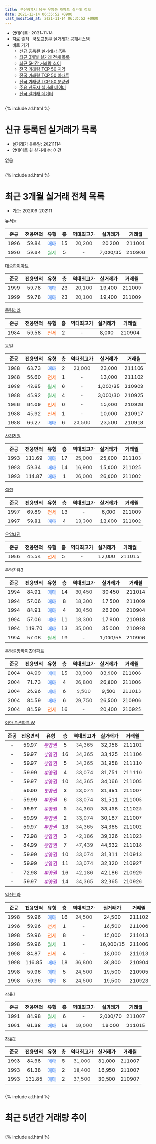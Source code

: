 ```yaml
---
title: 부산광역시 남구 우암동 아파트 실거래 정보
date: 2021-11-14 06:35:52 +0900
last_modified_at: 2021-11-14 06:35:52 +0900
---
```


* 업데이트 : 2021-11-14
* 자료 출처 : [국토교통부 실거래가 공개시스템](http://rt.molit.go.kr)
* 바로 가기
    * [신규 등록된 실거래가 목록](#신규-등록된-실거래가-목록)
    * [최근 3개월 실거래 전체 목록](#최근-3개월-실거래-전체-목록)
    * [최근 5년간 거래량 추이](#최근-5년간-거래량-추이)
    * [전국 거래량 TOP 50 지역](https://inasie.github.io/apt-trade-info/최근-3개월-전국에서-가장-거래가-많이-발생한-지역)
    * [전국 거래량 TOP 50 아파트](https://inasie.github.io/apt-trade-info/최근-3개월-전국에서-가장-거래가-많이-발생한-아파트)
    * [전국 거래량 TOP 50 분양권](https://inasie.github.io/apt-trade-info/최근-3개월-전국에서-가장-거래가-많이-발생한-분양권)
    * [주요 신도시 실거래 데이터](https://inasie.github.io/apt-trade-info/주요-신도시)
    * [전국 실거래 데이터](https://inasie.github.io/apt-trade-info/전국)
<br>
{% include ad.html %}
<br>

# 신규 등록된 실거래가 목록
* 실거래가 등록일: 20211114
* 업데이트 된 실거래 수: 0 건

없음

<br>
{% include ad.html %}
<br>

# 최근 3개월 실거래 전체 목록
* 기준: 202109-202111


[뉴서울](https://search.naver.com/search.naver?query=%EB%B6%80%EC%82%B0%EA%B4%91%EC%97%AD%EC%8B%9C+%EB%82%A8%EA%B5%AC+%EC%9A%B0%EC%95%94%EB%8F%99+%EB%89%B4%EC%84%9C%EC%9A%B8)

|준공|전용면적|유형|층|역대최고가|실거래가|거래월|
|:---:|:---:|:---:|:---:|:---:|:---:|:---:|
|1996|59.84|<span style="color:#4285f3">매매</span>|15|<span style="color:#444444">20,200</span>|20,200|211001|
|1996|59.84|<span style="color:#34a853">월세</span>|5|<span style="color:#444444">-</span>|7,000/35|210908|

[대승하이아트](https://search.naver.com/search.naver?query=%EB%B6%80%EC%82%B0%EA%B4%91%EC%97%AD%EC%8B%9C+%EB%82%A8%EA%B5%AC+%EC%9A%B0%EC%95%94%EB%8F%99+%EB%8C%80%EC%8A%B9%ED%95%98%EC%9D%B4%EC%95%84%ED%8A%B8)

|준공|전용면적|유형|층|역대최고가|실거래가|거래월|
|:---:|:---:|:---:|:---:|:---:|:---:|:---:|
|1999|59.78|<span style="color:#4285f3">매매</span>|23|<span style="color:#444444">20,100</span>|19,400|211009|
|1999|59.78|<span style="color:#4285f3">매매</span>|23|<span style="color:#444444">20,100</span>|19,400|211009|

[동림리라](https://search.naver.com/search.naver?query=%EB%B6%80%EC%82%B0%EA%B4%91%EC%97%AD%EC%8B%9C+%EB%82%A8%EA%B5%AC+%EC%9A%B0%EC%95%94%EB%8F%99+%EB%8F%99%EB%A6%BC%EB%A6%AC%EB%9D%BC)

|준공|전용면적|유형|층|역대최고가|실거래가|거래월|
|:---:|:---:|:---:|:---:|:---:|:---:|:---:|
|1984|59.58|<span style="color:#ff5a00">전세</span>|2|<span style="color:#444444">-</span>|8,000|210904|

[동일](https://search.naver.com/search.naver?query=%EB%B6%80%EC%82%B0%EA%B4%91%EC%97%AD%EC%8B%9C+%EB%82%A8%EA%B5%AC+%EC%9A%B0%EC%95%94%EB%8F%99+%EB%8F%99%EC%9D%BC)

|준공|전용면적|유형|층|역대최고가|실거래가|거래월|
|:---:|:---:|:---:|:---:|:---:|:---:|:---:|
|1988|68.73|<span style="color:#4285f3">매매</span>|2|<span style="color:#444444">23,000</span>|23,000|211106|
|1988|56.60|<span style="color:#ff5a00">전세</span>|1|<span style="color:#444444">-</span>|13,000|211102|
|1988|48.65|<span style="color:#34a853">월세</span>|6|<span style="color:#444444">-</span>|1,000/35|210903|
|1988|45.92|<span style="color:#34a853">월세</span>|4|<span style="color:#444444">-</span>|3,000/30|210925|
|1988|84.69|<span style="color:#ff5a00">전세</span>|6|<span style="color:#444444">-</span>|15,000|210928|
|1988|45.92|<span style="color:#ff5a00">전세</span>|1|<span style="color:#444444">-</span>|10,000|210917|
|1988|66.27|<span style="color:#4285f3">매매</span>|6|<span style="color:#444444">23,500</span>|23,500|210918|

[상경전원](https://search.naver.com/search.naver?query=%EB%B6%80%EC%82%B0%EA%B4%91%EC%97%AD%EC%8B%9C+%EB%82%A8%EA%B5%AC+%EC%9A%B0%EC%95%94%EB%8F%99+%EC%83%81%EA%B2%BD%EC%A0%84%EC%9B%90)

|준공|전용면적|유형|층|역대최고가|실거래가|거래월|
|:---:|:---:|:---:|:---:|:---:|:---:|:---:|
|1993|111.69|<span style="color:#4285f3">매매</span>|17|<span style="color:#444444">25,000</span>|25,000|211103|
|1993|59.34|<span style="color:#4285f3">매매</span>|14|<span style="color:#444444">16,900</span>|15,000|211025|
|1993|114.87|<span style="color:#4285f3">매매</span>|1|<span style="color:#444444">26,000</span>|26,000|211002|

[석천](https://search.naver.com/search.naver?query=%EB%B6%80%EC%82%B0%EA%B4%91%EC%97%AD%EC%8B%9C+%EB%82%A8%EA%B5%AC+%EC%9A%B0%EC%95%94%EB%8F%99+%EC%84%9D%EC%B2%9C)

|준공|전용면적|유형|층|역대최고가|실거래가|거래월|
|:---:|:---:|:---:|:---:|:---:|:---:|:---:|
|1997|69.89|<span style="color:#ff5a00">전세</span>|13|<span style="color:#444444">-</span>|6,000|211009|
|1997|59.81|<span style="color:#4285f3">매매</span>|4|<span style="color:#444444">13,300</span>|12,600|211002|

[우암대진](https://search.naver.com/search.naver?query=%EB%B6%80%EC%82%B0%EA%B4%91%EC%97%AD%EC%8B%9C+%EB%82%A8%EA%B5%AC+%EC%9A%B0%EC%95%94%EB%8F%99+%EC%9A%B0%EC%95%94%EB%8C%80%EC%A7%84)

|준공|전용면적|유형|층|역대최고가|실거래가|거래월|
|:---:|:---:|:---:|:---:|:---:|:---:|:---:|
|1986|45.54|<span style="color:#ff5a00">전세</span>|5|<span style="color:#444444">-</span>|12,000|211015|

[우암자유3](https://search.naver.com/search.naver?query=%EB%B6%80%EC%82%B0%EA%B4%91%EC%97%AD%EC%8B%9C+%EB%82%A8%EA%B5%AC+%EC%9A%B0%EC%95%94%EB%8F%99+%EC%9A%B0%EC%95%94%EC%9E%90%EC%9C%A03)

|준공|전용면적|유형|층|역대최고가|실거래가|거래월|
|:---:|:---:|:---:|:---:|:---:|:---:|:---:|
|1994|84.91|<span style="color:#4285f3">매매</span>|14|<span style="color:#444444">30,450</span>|30,450|211014|
|1994|57.06|<span style="color:#4285f3">매매</span>|8|<span style="color:#444444">18,300</span>|17,500|211009|
|1994|84.91|<span style="color:#4285f3">매매</span>|4|<span style="color:#444444">30,450</span>|26,200|210904|
|1994|57.06|<span style="color:#4285f3">매매</span>|11|<span style="color:#444444">18,300</span>|17,900|210918|
|1994|119.70|<span style="color:#4285f3">매매</span>|13|<span style="color:#444444">35,000</span>|35,000|210928|
|1994|57.06|<span style="color:#34a853">월세</span>|19|<span style="color:#444444">-</span>|1,000/55|210906|

[우암중앙하이츠아파트](https://search.naver.com/search.naver?query=%EB%B6%80%EC%82%B0%EA%B4%91%EC%97%AD%EC%8B%9C+%EB%82%A8%EA%B5%AC+%EC%9A%B0%EC%95%94%EB%8F%99+%EC%9A%B0%EC%95%94%EC%A4%91%EC%95%99%ED%95%98%EC%9D%B4%EC%B8%A0%EC%95%84%ED%8C%8C%ED%8A%B8)

|준공|전용면적|유형|층|역대최고가|실거래가|거래월|
|:---:|:---:|:---:|:---:|:---:|:---:|:---:|
|2004|84.99|<span style="color:#4285f3">매매</span>|15|<span style="color:#444444">33,900</span>|33,900|211006|
|2004|71.73|<span style="color:#4285f3">매매</span>|4|<span style="color:#444444">26,800</span>|26,800|211006|
|2004|26.96|<span style="color:#4285f3">매매</span>|6|<span style="color:#444444">9,500</span>|9,500|211013|
|2004|84.59|<span style="color:#4285f3">매매</span>|6|<span style="color:#444444">29,750</span>|26,500|210906|
|2004|84.59|<span style="color:#ff5a00">전세</span>|16|<span style="color:#444444">-</span>|20,400|210925|

[이안 오션파크 W](https://search.naver.com/search.naver?query=%EB%B6%80%EC%82%B0%EA%B4%91%EC%97%AD%EC%8B%9C+%EB%82%A8%EA%B5%AC+%EC%9A%B0%EC%95%94%EB%8F%99+%EC%9D%B4%EC%95%88+%EC%98%A4%EC%85%98%ED%8C%8C%ED%81%AC+W)

|준공|전용면적|유형|층|역대최고가|실거래가|거래월|
|:---:|:---:|:---:|:---:|:---:|:---:|:---:|
|-|59.97|<span style="color:#9C11A5">분양권</span>|5|<span style="color:#444444">34,365</span>|32,058|211102|
|-|59.97|<span style="color:#9C11A5">분양권</span>|16|<span style="color:#444444">34,365</span>|33,425|211106|
|-|59.97|<span style="color:#9C11A5">분양권</span>|5|<span style="color:#444444">34,365</span>|31,958|211110|
|-|59.99|<span style="color:#9C11A5">분양권</span>|4|<span style="color:#444444">33,074</span>|31,751|211110|
|-|59.97|<span style="color:#9C11A5">분양권</span>|10|<span style="color:#444444">34,365</span>|34,066|211005|
|-|59.99|<span style="color:#9C11A5">분양권</span>|3|<span style="color:#444444">33,074</span>|31,651|211007|
|-|59.99|<span style="color:#9C11A5">분양권</span>|6|<span style="color:#444444">33,074</span>|31,511|211005|
|-|59.97|<span style="color:#9C11A5">분양권</span>|5|<span style="color:#444444">34,365</span>|33,458|211025|
|-|59.99|<span style="color:#9C11A5">분양권</span>|2|<span style="color:#444444">33,074</span>|30,187|211007|
|-|59.97|<span style="color:#9C11A5">분양권</span>|13|<span style="color:#444444">34,365</span>|34,365|211002|
|-|72.98|<span style="color:#9C11A5">분양권</span>|3|<span style="color:#444444">42,186</span>|39,026|211023|
|-|84.99|<span style="color:#9C11A5">분양권</span>|7|<span style="color:#444444">47,439</span>|44,632|211018|
|-|59.99|<span style="color:#9C11A5">분양권</span>|10|<span style="color:#444444">33,074</span>|31,311|210913|
|-|59.99|<span style="color:#9C11A5">분양권</span>|11|<span style="color:#444444">33,074</span>|32,320|210927|
|-|72.98|<span style="color:#9C11A5">분양권</span>|16|<span style="color:#444444">42,186</span>|42,186|210929|
|-|59.97|<span style="color:#9C11A5">분양권</span>|14|<span style="color:#444444">34,365</span>|32,365|210926|


<script async src="//pagead2.googlesyndication.com/pagead/js/adsbygoogle.js"></script>
<!-- 기본 -->
<ins class="adsbygoogle"
     style="display:block"
     data-ad-client="ca-pub-2446590836940007"
     data-ad-slot="1659523306"
     data-ad-format="auto"
     data-full-width-responsive="true"></ins>
<script>
(adsbygoogle = window.adsbygoogle || []).push({});
</script>


[일신보라](https://search.naver.com/search.naver?query=%EB%B6%80%EC%82%B0%EA%B4%91%EC%97%AD%EC%8B%9C+%EB%82%A8%EA%B5%AC+%EC%9A%B0%EC%95%94%EB%8F%99+%EC%9D%BC%EC%8B%A0%EB%B3%B4%EB%9D%BC)

|준공|전용면적|유형|층|역대최고가|실거래가|거래월|
|:---:|:---:|:---:|:---:|:---:|:---:|:---:|
|1998|59.96|<span style="color:#4285f3">매매</span>|16|<span style="color:#444444">24,500</span>|24,500|211102|
|1998|59.96|<span style="color:#ff5a00">전세</span>|1|<span style="color:#444444">-</span>|18,500|211006|
|1998|59.96|<span style="color:#ff5a00">전세</span>|8|<span style="color:#444444">-</span>|15,000|211013|
|1998|59.96|<span style="color:#34a853">월세</span>|1|<span style="color:#444444">-</span>|16,000/15|211006|
|1998|84.87|<span style="color:#ff5a00">전세</span>|4|<span style="color:#444444">-</span>|18,000|211013|
|1998|116.85|<span style="color:#4285f3">매매</span>|18|<span style="color:#444444">36,800</span>|36,800|210904|
|1998|59.96|<span style="color:#4285f3">매매</span>|5|<span style="color:#444444">24,500</span>|19,500|210905|
|1998|59.96|<span style="color:#4285f3">매매</span>|8|<span style="color:#444444">24,500</span>|19,500|210923|

[자유1](https://search.naver.com/search.naver?query=%EB%B6%80%EC%82%B0%EA%B4%91%EC%97%AD%EC%8B%9C+%EB%82%A8%EA%B5%AC+%EC%9A%B0%EC%95%94%EB%8F%99+%EC%9E%90%EC%9C%A01)

|준공|전용면적|유형|층|역대최고가|실거래가|거래월|
|:---:|:---:|:---:|:---:|:---:|:---:|:---:|
|1991|84.98|<span style="color:#34a853">월세</span>|6|<span style="color:#444444">-</span>|2,000/70|211007|
|1991|61.38|<span style="color:#4285f3">매매</span>|16|<span style="color:#444444">19,000</span>|19,000|211015|

[자유2](https://search.naver.com/search.naver?query=%EB%B6%80%EC%82%B0%EA%B4%91%EC%97%AD%EC%8B%9C+%EB%82%A8%EA%B5%AC+%EC%9A%B0%EC%95%94%EB%8F%99+%EC%9E%90%EC%9C%A02)

|준공|전용면적|유형|층|역대최고가|실거래가|거래월|
|:---:|:---:|:---:|:---:|:---:|:---:|:---:|
|1993|84.98|<span style="color:#4285f3">매매</span>|5|<span style="color:#444444">31,000</span>|31,000|211007|
|1993|61.38|<span style="color:#4285f3">매매</span>|2|<span style="color:#444444">18,400</span>|16,950|211007|
|1993|131.85|<span style="color:#4285f3">매매</span>|2|<span style="color:#444444">37,500</span>|30,500|210907|


<br>
{% include ad.html %}
<br>

# 최근 5년간 거래량 추이


<div style="width:100%;">
    <canvas id="deal_progress" height="200"></canvas>
</div>

<script>
new Chart(document.getElementById("deal_progress"), {
    type: 'line',
    data: {
        labels: ['201611','201612','201701','201702','201703','201704','201705','201706','201707','201708','201709','201710','201711','201712','201801','201802','201803','201804','201805','201806','201807','201808','201809','201810','201811','201812','201901','201902','201903','201904','201905','201906','201907','201908','201909','201910','201911','201912','202001','202002','202003','202004','202005','202006','202007','202008','202009','202010','202011','202012','202101','202102','202103','202104','202105','202106','202107','202108','202109','202110','202111'],
        datasets: [{
            label: '매매',
            pointRadius: 1,
            data: [19, 11, 11, 18, 22, 14, 26, 13, 12, 6, 12, 4, 5, 1, 6, 17, 21, 12, 15, 10, 6, 3, 5, 6, 9, 8, 10, 4, 8, 7, 12, 11, 11, 14, 10, 14, 16, 6, 11, 14, 10, 14, 15, 19, 28, 17, 15, 34, 52, 29, 17, 20, 23, 24, 27, 27, 27, 14, 13, 22, 7],
            borderColor: "rgba(255, 201, 14, 1)",
            backgroundColor: "rgba(255, 201, 14, 0.5)",
            fill: false,
            lineTension: 0
        },{
            label: '전월세',
            pointRadius: 1,
            data: [6, 4, 7, 2, 11, 3, 8, 7, 6, 4, 5, 5, 5, 6, 5, 8, 17, 11, 11, 4, 6, 7, 3, 10, 10, 4, 9, 5, 6, 2, 6, 3, 0, 4, 6, 2, 2, 3, 8, 2, 7, 4, 7, 4, 7, 8, 13, 8, 7, 13, 7, 3, 11, 18, 9, 8, 6, 6, 8, 7, 1],
            borderColor: "rgba(0, 141, 185, 1)",
            backgroundColor: "rgba(0, 141, 185, 0.5)",
            fill: false,
            lineTension: 0
        }
        ]
    },
    options: {
        responsive: true,
        title: {
            display: false
        },
        tooltips: {
            mode: 'index',
            intersect: false
        },
        hover: {
            mode: 'nearest',
            intersect: true
        },
        scales: {
            xAxes: [{
                display: true,
                scaleLabel: {
                    display: true,
                    labelString: '년/월'
                }
            }],
            yAxes: [{
                display: true,
                ticks: {
                    suggestedMin: 0,
                },
                scaleLabel: {
                    display: true,
                    labelString: '실거래 수'
                }
            }]
        }
    }
});

</script>


<br>
{% include ad.html %}
<br>

